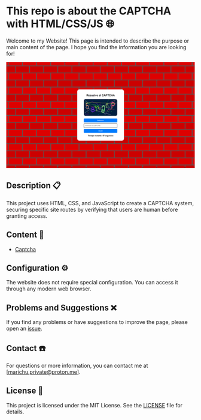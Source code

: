 # This repo is about the CAPTCHA with HTML/CSS/JS 🌐

Welcome to my Website! This page is intended to describe the purpose or main content of the page. I hope you find the information you are looking for!


![Icono](/images/banner.png)


## Description 📋

This project uses HTML, CSS, and JavaScript to create a CAPTCHA system, securing specific site routes by verifying that users are human before granting access.

## Content 📝

- [Captcha](captcha.html)


## Configuration ⚙️

The website does not require special configuration. You can access it through any modern web browser.

## Problems and Suggestions ❌

If you find any problems or have suggestions to improve the page, please open an [issue](https://github.com/marichu-kt/Bootstrap-Ejercicio-1/issues).

## Contact ☎️

For questions or more information, you can contact me at [marichu.private@proton.me].


## License 📄

This project is licensed under the MIT License. See the [LICENSE](LICENSE) file for details.
